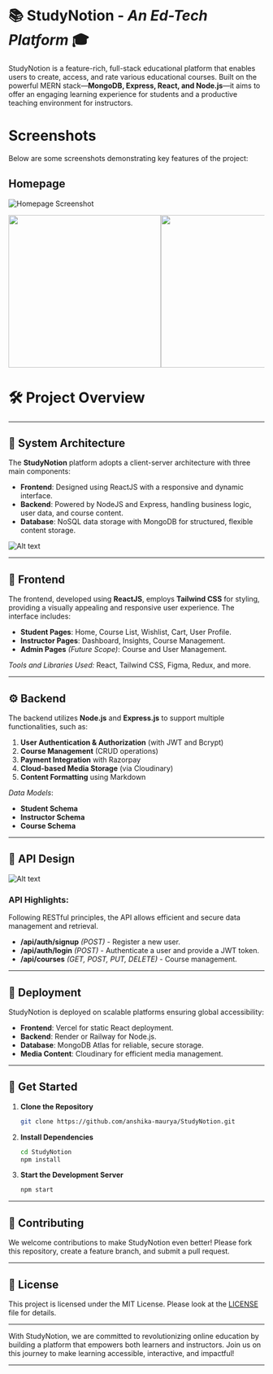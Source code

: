 # 📚 **StudyNotion** - *An Ed-Tech Platform* 🎓

StudyNotion is a feature-rich, full-stack educational platform that enables users to create, access, and rate various educational courses. Built on the powerful MERN stack—**MongoDB, Express, React, and Node.js**—it aims to offer an engaging learning experience for students and a productive teaching environment for instructors.

# Screenshots

Below are some screenshots demonstrating key features of the project:

## Homepage
![Homepage Screenshot](https://github.com/anshika-maurya/Ed-tech-Platform/raw/main/src/assets/Images/Screenshots/1_Homepage.jpeg)

<div style="width: 100%; overflow: hidden;">
   <div style="display: flex; width: 400%; animation: slide 12s infinite;">
      <img src="https://github.com/anshika-maurya/Ed-tech-Platform/raw/main/src/assets/Images/Screenshots/6_Login.png"  width="300">
      <img src="https://github.com/anshika-maurya/Ed-tech-Platform/raw/main/src/assets/Images/Screenshots/7_SignIn.png" width="300">
      <img src="https://github.com/anshika-maurya/Ed-tech-Platform/raw/main/src/assets/Images/Screenshots/5_AboutUs.png"  width="300">
      <img src="https://github.com/anshika-maurya/Ed-tech-Platform/raw/main/src/assets/Images/Screenshots/4_ContactUs.png" width="300">
      <img src="https://github.com/anshika-maurya/Ed-tech-Platform/raw/main/src/assets/Images/Screenshots/8_EnterEmailResetPassword.png"      width="300">
      <img src="https://github.com/anshika-maurya/Ed-tech-Platform/raw/main/src/assets/Images/Screenshots/9_ResendEmail.png" width="300">
      <img src="https://github.com/anshika-maurya/Ed-tech-Platform/raw/main/src/assets/Images/Screenshots/10_Setnewpassword.png"  width="300">
      <img src="https://github.com/anshika-maurya/Ed-tech-Platform/raw/main/src/assets/Images/Screenshots/11_InstructorDashboard.png" width="300">
      <img src="https://github.com/anshika-maurya/Ed-tech-Platform/raw/main/src/assets/Images/Screenshots/13_Addcourse.png"      width="300">
      <img src="https://github.com/anshika-maurya/Ed-tech-Platform/raw/main/src/assets/Images/Screenshots/14_Course-builder.png" width="300">
      <img src="https://github.com/anshika-maurya/Ed-tech-Platform/raw/main/src/assets/Images/Screenshots/15_Addinglecture.png" width="300">
      <img src="https://github.com/anshika-maurya/Ed-tech-Platform/raw/main/src/assets/Images/Screenshots/16_Publish.png"  width="300">
      <img src="https://github.com/anshika-maurya/Ed-tech-Platform/raw/main/src/assets/Images/Screenshots/17_InstructorCourses.png" width="300">
      <img src="https://github.com/anshika-maurya/Ed-tech-Platform/raw/main/src/assets/Images/Screenshots/18_DeleteCourse-modal.png"      width="300">
      <img src="https://github.com/anshika-maurya/Ed-tech-Platform/raw/main/src/assets/Images/Screenshots/19_Studentdashboard.png" width="300">
      <img src="https://github.com/anshika-maurya/Ed-tech-Platform/raw/main/src/assets/Images/Screenshots/20_Settings.png"      width="300">
      <img src="https://github.com/anshika-maurya/Ed-tech-Platform/raw/main/src/assets/Images/Screenshots/21_Log-outModal.png" width="300">
   </div>
</div>




# 🛠️ **Project Overview**


---

## 🧱 **System Architecture**

The **StudyNotion** platform adopts a client-server architecture with three main components:
- **Frontend**: Designed using ReactJS with a responsive and dynamic interface.
- **Backend**: Powered by NodeJS and Express, handling business logic, user data, and course content.
- **Database**: NoSQL data storage with MongoDB for structured, flexible content storage.

![Alt text](https://github.com/anshika-maurya/Ed-tech-Platform/raw/main/src/assets/Images/architecture.png)

---

## 🎨 **Frontend**

The frontend, developed using **ReactJS**, employs **Tailwind CSS** for styling, providing a visually appealing and responsive user experience. The interface includes:
- **Student Pages**: Home, Course List, Wishlist, Cart, User Profile.
- **Instructor Pages**: Dashboard, Insights, Course Management.
- **Admin Pages** *(Future Scope)*: Course and User Management.

*Tools and Libraries Used:* React, Tailwind CSS, Figma, Redux, and more.

---

## ⚙️ **Backend**

The backend utilizes **Node.js** and **Express.js** to support multiple functionalities, such as:
1. **User Authentication & Authorization** (with JWT and Bcrypt)
2. **Course Management** (CRUD operations)
3. **Payment Integration** with Razorpay
4. **Cloud-based Media Storage** (via Cloudinary)
5. **Content Formatting** using Markdown

*Data Models*:
- **Student Schema**
- **Instructor Schema**
- **Course Schema**

---

## 📡 **API Design**

![Alt text](https://github.com/anshika-maurya/Ed-tech-Platform/raw/main/src/assets/Images/schema.png)

### API Highlights:
Following RESTful principles, the API allows efficient and secure data management and retrieval.
- **/api/auth/signup** *(POST)* - Register a new user.
- **/api/auth/login** *(POST)* - Authenticate a user and provide a JWT token.
- **/api/courses** *(GET, POST, PUT, DELETE)* - Course management.

---

## 🚀 **Deployment**

StudyNotion is deployed on scalable platforms ensuring global accessibility:
- **Frontend**: Vercel for static React deployment.
- **Backend**: Render or Railway for Node.js.
- **Database**: MongoDB Atlas for reliable, secure storage.
- **Media Content**: Cloudinary for efficient media management.

---



## 🧩 **Get Started**

1. **Clone the Repository**
   ```bash
   git clone https://github.com/anshika-maurya/StudyNotion.git
   ```
2. **Install Dependencies**
   ```bash
   cd StudyNotion
   npm install
   ```
3. **Start the Development Server**
   ```bash
   npm start
   ```

---

## 🤝 **Contributing**

We welcome contributions to make StudyNotion even better! Please fork this repository, create a feature branch, and submit a pull request.

---

## 📄 **License**

This project is licensed under the MIT License. Please look at the [LICENSE](LICENSE) file for details.

---

With StudyNotion, we are committed to revolutionizing online education by building a platform that empowers both learners and instructors. Join us on this journey to make learning accessible, interactive, and impactful!

---
